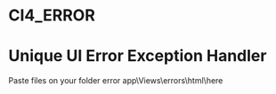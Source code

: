 # CI4_ERROR
# Unique UI Error Exception Handler

Paste files on your folder error
app\Views\errors\html\here
